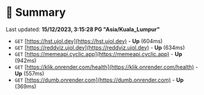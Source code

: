 # 📖 Summary
Last updated: **15/12/2023, 3:15:28 PG "Asia/Kuala_Lumpur"**

- `GET` [https://hst.ujol.dev](https://hst.ujol.dev) - **Up** (604ms)
- `GET` [https://reddviz.ujol.dev](https://reddviz.ujol.dev) - **Up** (634ms)
- `GET` [https://memeapi.cyclic.app](https://memeapi.cyclic.app) - **Up** (942ms)
- `GET` [https://klik.onrender.com/health](https://klik.onrender.com/health) - **Up** (557ms)
- `GET` [https://dumb.onrender.com](https://dumb.onrender.com) - **Up** (369ms)
